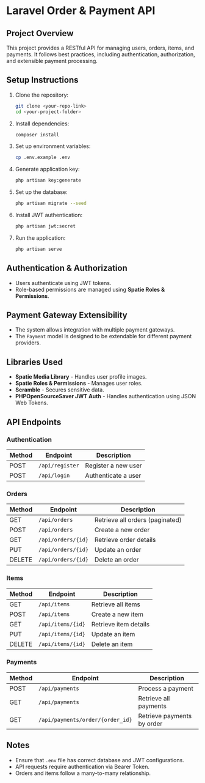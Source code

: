 # Laravel Order & Payment API

## Project Overview
This project provides a RESTful API for managing users, orders, items, and payments. It follows best practices, including authentication, authorization, and extensible payment processing.

## Setup Instructions
1. Clone the repository:
   ```bash
   git clone <your-repo-link>
   cd <your-project-folder>
   ```
2. Install dependencies:
   ```bash
   composer install
   ```
3. Set up environment variables:
   ```bash
   cp .env.example .env
   ```
4. Generate application key:
   ```bash
   php artisan key:generate
   ```
5. Set up the database:
   ```bash
   php artisan migrate --seed
   ```
6. Install JWT authentication:
   ```bash
   php artisan jwt:secret
   ```
7. Run the application:
   ```bash
   php artisan serve
   ```

## Authentication & Authorization
- Users authenticate using JWT tokens.
- Role-based permissions are managed using **Spatie Roles & Permissions**.

## Payment Gateway Extensibility
- The system allows integration with multiple payment gateways.
- The `Payment` model is designed to be extendable for different payment providers.

## Libraries Used
- **Spatie Media Library** - Handles user profile images.
- **Spatie Roles & Permissions** - Manages user roles.
- **Scramble** - Secures sensitive data.
- **PHPOpenSourceSaver JWT Auth** - Handles authentication using JSON Web Tokens.

## API Endpoints
### Authentication
| Method | Endpoint          | Description |
|--------|------------------|-------------|
| POST   | `/api/register`  | Register a new user |
| POST   | `/api/login`     | Authenticate a user |

### Orders
| Method | Endpoint          | Description |
|--------|------------------|-------------|
| GET    | `/api/orders`    | Retrieve all orders (paginated) |
| POST   | `/api/orders`    | Create a new order |
| GET    | `/api/orders/{id}` | Retrieve order details |
| PUT    | `/api/orders/{id}` | Update an order |
| DELETE | `/api/orders/{id}` | Delete an order |

### Items
| Method | Endpoint          | Description |
|--------|------------------|-------------|
| GET    | `/api/items`     | Retrieve all items |
| POST   | `/api/items`     | Create a new item |
| GET    | `/api/items/{id}` | Retrieve item details |
| PUT    | `/api/items/{id}` | Update an item |
| DELETE | `/api/items/{id}` | Delete an item |

### Payments
| Method | Endpoint                       | Description |
|--------|--------------------------------|-------------|
| POST   | `/api/payments`                | Process a payment |
| GET    | `/api/payments`                | Retrieve all payments |
| GET    | `/api/payments/order/{order_id}` | Retrieve payments by order |

## Notes
- Ensure that `.env` file has correct database and JWT configurations.
- API requests require authentication via Bearer Token.
- Orders and items follow a many-to-many relationship.

